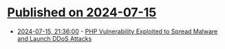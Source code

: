 # [Published on 2024-07-15](index.md)

* [2024-07-15, 21:36:00](https://soylentnews.org/article.pl?sid=24/07/14/1711222&from=rss) - [PHP Vulnerability Exploited to Spread Malware and Launch DDoS Attacks](https://soylentnews.org/article.pl?sid=24/07/14/1711222&from=rss)
